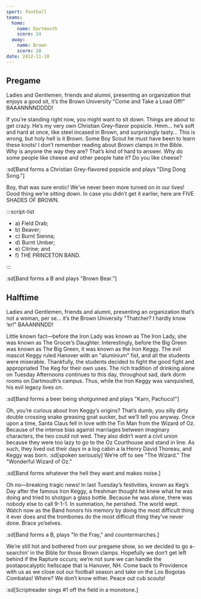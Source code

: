 ```yaml
---
sport: football
teams:
  home:
    name: Dartmouth
    score: 24
  away:
    name: Brown
    score: 28
date: 2012-11-10
---
```


## Pregame

Ladies and Gentlemen, friends and alumni, presenting an organization that enjoys a good sit, it’s the Brown University "Come and Take a Load Off!" BAAANNNNDDDD!

If you’re standing right now, you might want to sit down. Things are about to get crazy. He’s my very own Christian Grey-flavor popsicle. Hmm... he’s soft and hard at once, like steel incased in Brown, and surprisingly tasty... This is wrong, but holy hell is it Brown. Some Boy Scout he must have been to learn these knots! I don’t remember reading about Brown clamps in the Bible. Why is anyone the way they are? That’s kind of hard to answer. Why do some people like cheese and other people hate it? Do you like cheese?

:sd[Band forms a Christian Grey-flavored popsicle and plays "Ding Dong Song."]

Boy, that was sure erotic! We’ve never been more turned on in our lives! Good thing we’re sitting down. In case you didn’t get it earlier, here are FIVE SHADES OF BROWN.

:::script-list

- a) Field Drab;
- b) Beaver;
- c) Burnt Sienna;
- d) Burnt Umber;
- e) Citrine; and
- f) THE PRINCETON BAND.

:::

:sd[Band forms a B and plays "Brown Bear."]

## Halftime

Ladies and Gentlemen, friends and alumni, presenting an organization that’s not a woman, per se... it’s the Brown University "Thatcher? I hardly know ‘er!" BAAANNNDD!

Little known fact—before the Iron Lady was known as The Iron Lady, she was known as The Grocer’s Daughter. Interestingly, before the Big Green was known as The Big Green, it was known as the Iron Keggy. The evil mascot Keggy ruled Hanover with an "aluminium" fist, and all the students were miserable. Thankfully, the students decided to fight the good fight and appropriated The Keg for their own uses. The rich tradition of drinking alone on Tuesday Afternoons continues to this day, throughout sad, dark dorm rooms on Dartmouth’s campus. Thus, while the Iron Keggy was vanquished, his evil legacy lives on.

:sd[Band forms a beer being shotgunned and plays "Karn, Pachuco!"]

Oh, you’re curious about Iron Keggy’s origins? That’s dumb, you silly dirty double crossing snake greasing goat sucker, but we’ll tell you anyway. Once upon a time, Santa Claus fell in love with the Tin Man from the Wizard of Oz. Because of the intense bias against marriages between imaginary characters, the two could not wed. They also didn’t want a civil union because they were too lazy to go to the Oz Courthouse and stand in line. As such, they lived out their days in a log cabin a la Henry David Thoreau, and Keggy was born. :sd[spoken seriously] We’re off to see "The Wizard." The "Wonderful Wizard of Oz."

:sd[Band forms whatever the hell they want and makes noise.]

Oh no—breaking tragic news! In last Tuesday’s festivities, known as Keg’s Day after the famous Iron Keggy, a freshman thought he knew what he was doing and tried to shotgun a glass bottle. Because he was alone, there was nobody else to call 9-1-1. In summation, he perished. The world wept. Watch now as the Band honors his memory by doing the most difficult thing it ever does and the trombones do the most difficult thing they’ve never done. Brace yo’selves.

:sd[Band forms a B, plays "In the Fray," and countermarches.]

We’re still hot and bothered from our pregame show, so we decided to go a-searchin’ in the Bible for those Brown clamps. Hopefully we don’t get left behind if the Rapture occurs; we’re not sure we can handle the postapocalyptic hellscape that is Hanover, NH. Come back to Providence with us as we close out our football season and take on the Los Bogotas Combatas! Where? We don’t know either. Peace out cub scouts!

:sd[Scriptreader sings #1 off the field in a monotone.]
